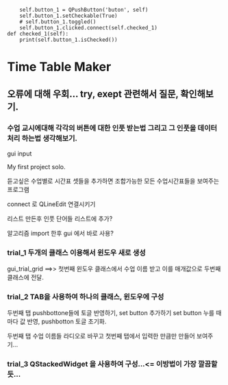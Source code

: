         self.button_1 = QPushButton('buton', self)
        self.button_1.setCheckable(True)
        # self.button_1.toggled()
        self.button_1.clicked.connect(self.checked_1)
    def checked_1(self):
        print(self.button_1.isChecked())

# Time Table Maker
## 오류에 대해 우회... try, exept 관련해서 질문, 확인해보기.
### 수업 교시에대해 각각의 버튼에 대한 인풋 받는법 그리고 그 인풋을 데이터 처리 하는법 생각해보기.

 
gui input
 
My first project solo.

듣고싶은 수업별로 시간표 셋들을 추가하면 조합가능한 모든 수업시간표들을 보여주는 프로그램



connect 로 QLineEdit 연결시키기

리스트 만든후 인풋 단어들 리스트에 추가?

알고리즘 import 한후 gui 에서 바로 사용?

### trial_1 두개의 클래스 이용해서 윈도우 새로 생성
gui_trial_grid ==>> 첫번째 윈도우 클래스에서 수업 이름 받고 이를 매개값으로
두번째 클래스에 전달.

### trial_2 TAB을 사용하여 하나의 클래스, 윈도우에 구성
두번째 탭 pushbottone들에 토글 반영하기, set button 추가하기
set button 누를 때마다 값 반영, pushbotton 토글 초기화.

두번째 탭 수업 이름들 라디오로 바꾸고 첫번째 탭에서 입력한 만큼만
만들어 보여주기...

### trial_3 QStackedWidget 을 사용하여 구성...<= 이방법이 가장 깔끔할듯...

